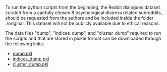 To run the python scripts from the beginning, the Reddit dialogues dataset curated from a caefully chosen 8 psychological distress related subreddits, should be requested from the authors and be included inside the folder ./original. This dataset will not be publicly available due to ethical reasons.

The data files "dump", "indices_dump", and "cluster_dump" required to run the scripts and that are stored in pickle format can be downloaded through the following links:

- [dump.pkl](https://drive.google.com/drive/folders/1iOo90DuHzUgLS3HyOLSQtHzLLoQFGH8i?usp=sharing)
- [indices_dump.pkl](https://drive.google.com/drive/folders/1iOo90DuHzUgLS3HyOLSQtHzLLoQFGH8i?usp=sharing)
- [cluster_dump.pkl](https://drive.google.com/drive/folders/1iOo90DuHzUgLS3HyOLSQtHzLLoQFGH8i?usp=sharing)
